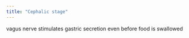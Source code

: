 ```yaml
---
title: "Cephalic stage"
---
```

vagus nerve stimulates gastric secretion even before food is swallowed

